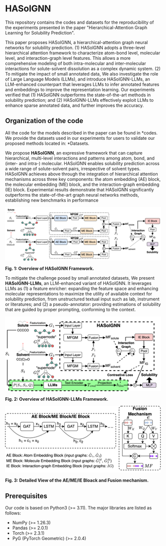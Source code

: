 # HASolGNN
This repository contains the codes and datasets for the reproducibility of the experiments presented in the paper "Hierarchical-Attention Graph Learning for Solubility Prediction". 

This paper proposes HASolGNN, a hierarchical-attention graph neural networks for solubility prediction. (1) HASolGNN adopts a three-level hierarchical attention framework to characterize atom-bond level, molecular level, and interaction-graph level features. This allows a more comprehensive modeling of both intra-molecular and inter-molecular interactions for solute-solvent dissolution as a complex dynamic system. (2) To mitigate the impact of small annotated data, We also investigate the role of Large Language Models (LLMs), and introduce HASolGNN-LLMs, an LLM-enhanced counterpart that leverages LLMs to infer annotated features and embeddings to improve the representation learning. Our experiments verified that (1) HASolGNN outperforms the state-of-the-art methods in solubility prediction; and (2) HASolGNN-LLMs effectively exploit LLMs to enhance sparse annotated data, and further improves the accuracy.

## Organization of the code

All the code for the models described in the paper can be found in *codes. 
We provide the datasets used in our experiments for users to validate our proposed methods located in: *Datasets.

We propose __HASolGNN__, an expressive framework that can capture hierarchical, multi-level interactions and patterns among
atom, bond, and (inter- and intra-) molecular. HASolGNN enables solubility prediction across a wide range of solute-solvent pairs, irrespective of solvent types. HASolGNN achieves above through the integration of hierarchical attention mechanisms across three key components: the atom embedding (AE) block, the molecular embedding (ME) block, and the interaction-graph embedding (IE) block. Experimental results demonstrate that HASolGNN significantly outperforms the state-of-the-art graph neural networks methods, establishing new benchmarks in performance

<p align="center"><img src="HASolGNN.png"></p>
  
**Fig. 1: Overview of HASolGNN Framework.**


To mitigate the challenge posed by small annotated datasets, We present __HASolGNN-LLMs__, an LLM-enhanced variant of HASolGNN. It leverages LLMs as (1) a feature enricher: expanding the feature space and enhancing molecular representations to maximize the utility of available context for solubility prediction, from unstructured textual input such as lab, instrument or literatures; and (2) a pseudo-annotator: providing estimations of solubility that are guided by proper prompting, conforming to the context.

<p align="center"><img src="HASolGNN_LLMs.png"></p>
  
**Fig. 2: Overview of HASolGNN-LLMs Framework.**

<p align="center"><img src="AE_ME_IE_Block_FM.png"></p>
  
**Fig. 3: Detailed View of the AE/ME/IE Bloack and Fusion mechanism.**

## Prerequisites
Our code is based on Python3 (>= 3.11). The major libraries are listed as follows:
* NumPy (>= 1.26.3)
* Pandas (>= 2.0.1)
* Torch (>= 2.3.1)
* PyG (PyTorch Geometric) (>= 2.0.4)



